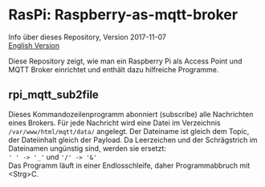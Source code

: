 # RasPi: Raspberry-as-mqtt-broker

Info &uuml;ber dieses Repository, Version 2017-11-07   
[English Version](./Raspberry-as-mqtt-broker_README.md "English Version")

Diese Repository zeigt, wie man ein Raspberry Pi als Access Point und MQTT Broker einrichtet und enth&auml;lt dazu hilfreiche Programme.   

## rpi_mqtt_sub2file
Dieses Kommandozeilenprogramm abonniert (subscribe) alle Nachrichten eines Brokers. F&uuml;r jede Nachricht wird eine Datei im Verzeichnis `/var/www/html/mqtt/data/` angelegt. Der Dateiname ist gleich dem Topic, der Dateiinhalt gleich der Payload. Da Leerzeichen und der Schr&auml;gstrich im Dateinamen ung&uuml;nstig sind, werden sie ersetzt:    
`' ' -> '_'` und `'/' -> '&'`   
Das Programm l&auml;uft in einer Endlosschleife, daher Programmabbruch mit &lt;Strg&gt;C.   

